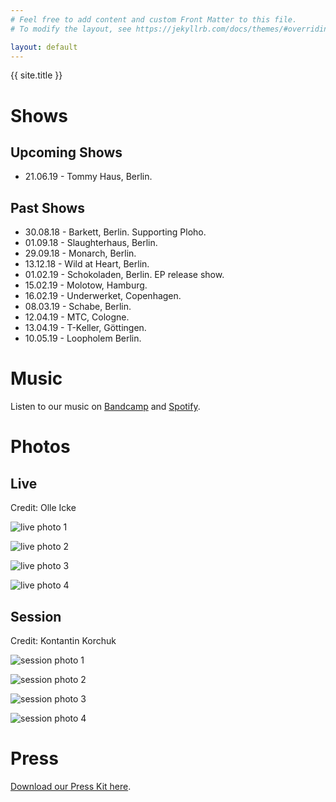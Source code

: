 ```yaml
---
# Feel free to add content and custom Front Matter to this file.
# To modify the layout, see https://jekyllrb.com/docs/themes/#overriding-theme-defaults

layout: default
---
```


{{ site.title }}

# Shows

<!-- {% include songkick.html %} -->

## Upcoming Shows
* 21.06.19 - Tommy Haus, Berlin.

## Past Shows
* 30.08.18 - Barkett, Berlin. Supporting Ploho.
* 01.09.18 - Slaughterhaus, Berlin.
* 29.09.18 - Monarch, Berlin.
* 13.12.18 - Wild at Heart, Berlin.
* 01.02.19 - Schokoladen, Berlin. EP release show.
* 15.02.19 - Molotow, Hamburg.
* 16.02.19 - Underwerket, Copenhagen.
* 08.03.19 - Schabe, Berlin.
* 12.04.19 - MTC, Cologne.
* 13.04.19 - T-Keller, Göttingen.
* 10.05.19 - Loopholem Berlin.

# Music

Listen to our music on [Bandcamp](https://janis3.bandcamp.com/album/closer-than-my-skin) and [Spotify](https://open.spotify.com/artist/5KmPuBJUb3OiGNYtfs2pZn).

# Photos
## Live
Credit: Olle Icke

![live photo 1](/assets/photos/live_001.jpg "Janis Live Photo 1")

![live photo 2](/assets/photos/live_002.jpg "Janis Live Photo 2")

![live photo 3](/assets/photos/live_003.jpg "Janis Live Photo 3")

![live photo 4](/assets/photos/live_004.jpg "Janis Live Photo 4")

## Session
Credit: Kontantin Korchuk

![session photo 1](/assets/photos/session_001.jpg "Janis Session Photo 1")

![session photo 2](/assets/photos/session_002.jpg "Janis Session Photo 2")

![session photo 3](/assets/photos/session_003.jpg "Janis Session Photo 3")

![session photo 4](/assets/photos/session_004.jpg "Janis Session Photo 4")

# Press

[Download our Press Kit here](/assets/press_kit.zip).